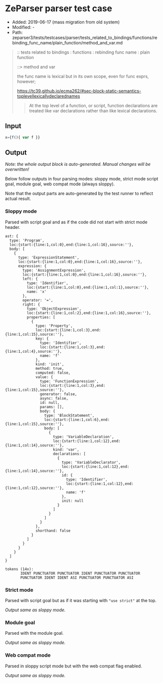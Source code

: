 # ZeParser parser test case

- Added: 2019-06-17 (mass migration from old system)
- Modified: -
- Path: zeparser3/tests/testcases/parser/tests_related_to_bindings/functions/rebinding_func_name/plain_function/method_and_var.md

> :: tests related to bindings : functions : rebinding func name : plain function
>
> ::> method and var
> 
> the func name is lexical but in its own scope, even for func exprs, however;
> 
> https://tc39.github.io/ecma262/#sec-block-static-semantics-toplevellexicallydeclarednames
> 
> > At the top level of a function, or script, function declarations are treated like var declarations rather than like lexical declarations.

## Input

`````js
x={f(){ var f }}
`````

## Output

_Note: the whole output block is auto-generated. Manual changes will be overwritten!_

Below follow outputs in four parsing modes: sloppy mode, strict mode script goal, module goal, web compat mode (always sloppy).

Note that the output parts are auto-generated by the test runner to reflect actual result.

### Sloppy mode

Parsed with script goal and as if the code did not start with strict mode header.

`````
ast: {
  type: 'Program',
  loc:{start:{line:1,col:0},end:{line:1,col:16},source:''},
  body: [
    {
      type: 'ExpressionStatement',
      loc:{start:{line:1,col:0},end:{line:1,col:16},source:''},
      expression: {
        type: 'AssignmentExpression',
        loc:{start:{line:1,col:0},end:{line:1,col:16},source:''},
        left: {
          type: 'Identifier',
          loc:{start:{line:1,col:0},end:{line:1,col:1},source:''},
          name: 'x'
        },
        operator: '=',
        right: {
          type: 'ObjectExpression',
          loc:{start:{line:1,col:2},end:{line:1,col:16},source:''},
          properties: [
            {
              type: 'Property',
              loc:{start:{line:1,col:3},end:{line:1,col:15},source:''},
              key: {
                type: 'Identifier',
                loc:{start:{line:1,col:3},end:{line:1,col:4},source:''},
                name: 'f'
              },
              kind: 'init',
              method: true,
              computed: false,
              value: {
                type: 'FunctionExpression',
                loc:{start:{line:1,col:3},end:{line:1,col:15},source:''},
                generator: false,
                async: false,
                id: null,
                params: [],
                body: {
                  type: 'BlockStatement',
                  loc:{start:{line:1,col:6},end:{line:1,col:15},source:''},
                  body: [
                    {
                      type: 'VariableDeclaration',
                      loc:{start:{line:1,col:12},end:{line:1,col:14},source:''},
                      kind: 'var',
                      declarations: [
                        {
                          type: 'VariableDeclarator',
                          loc:{start:{line:1,col:12},end:{line:1,col:14},source:''},
                          id: {
                            type: 'Identifier',
                            loc:{start:{line:1,col:12},end:{line:1,col:12},source:''},
                            name: 'f'
                          },
                          init: null
                        }
                      ]
                    }
                  ]
                }
              },
              shorthand: false
            }
          ]
        }
      }
    }
  ]
}

tokens (14x):
       IDENT PUNCTUATOR PUNCTUATOR IDENT PUNCTUATOR PUNCTUATOR
       PUNCTUATOR IDENT IDENT ASI PUNCTUATOR PUNCTUATOR ASI
`````

### Strict mode

Parsed with script goal but as if it was starting with `"use strict"` at the top.

_Output same as sloppy mode._

### Module goal

Parsed with the module goal.

_Output same as sloppy mode._

### Web compat mode

Parsed in sloppy script mode but with the web compat flag enabled.

_Output same as sloppy mode._
